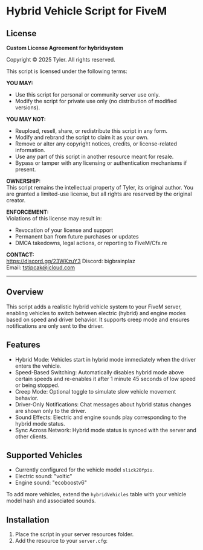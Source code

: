 # Hybrid Vehicle Script for FiveM

## License

**Custom License Agreement for hybridsystem**

Copyright © 2025 Tyler. All rights reserved.

This script is licensed under the following terms:

**YOU MAY:**  
- Use this script for personal or community server use only.  
- Modify the script for private use only (no distribution of modified versions).  

**YOU MAY NOT:**  
- Reupload, resell, share, or redistribute this script in any form.  
- Modify and rebrand the script to claim it as your own.  
- Remove or alter any copyright notices, credits, or license-related information.  
- Use any part of this script in another resource meant for resale.  
- Bypass or tamper with any licensing or authentication mechanisms if present.  

**OWNERSHIP:**  
This script remains the intellectual property of Tyler, its original author. You are granted a limited-use license, but all rights are reserved by the original creator.

**ENFORCEMENT:**  
Violations of this license may result in:  
- Revocation of your license and support  
- Permanent ban from future purchases or updates  
- DMCA takedowns, legal actions, or reporting to FiveM/Cfx.re  

**CONTACT:**  
https://discord.gg/23WKzuY3
Discord: bigbrainplaz  
Email: tstipcak@icloud.com

---

## Overview

This script adds a realistic hybrid vehicle system to your FiveM server, enabling vehicles to switch between electric (hybrid) and engine modes based on speed and driver behavior. It supports creep mode and ensures notifications are only sent to the driver.

## Features

- Hybrid Mode: Vehicles start in hybrid mode immediately when the driver enters the vehicle.  
- Speed-Based Switching: Automatically disables hybrid mode above certain speeds and re-enables it after 1 minute 45 seconds of low speed or being stopped.  
- Creep Mode: Optional toggle to simulate slow vehicle movement behavior.  
- Driver-Only Notifications: Chat messages about hybrid status changes are shown only to the driver.  
- Sound Effects: Electric and engine sounds play corresponding to the hybrid mode status.  
- Sync Across Network: Hybrid mode status is synced with the server and other clients.

## Supported Vehicles

- Currently configured for the vehicle model `slick20fpiu`.  
- Electric sound: "voltic"  
- Engine sound: "ecoboostv6"

To add more vehicles, extend the `hybridVehicles` table with your vehicle model hash and associated sounds.

## Installation

1. Place the script in your server resources folder.  
2. Add the resource to your `server.cfg`:

